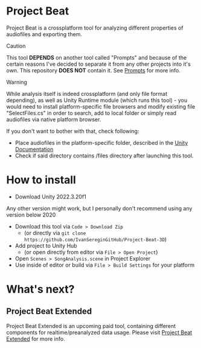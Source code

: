 # Project Beat
Project Beat is a crossplatform tool for analyzing different properties of audiofiles and exporting them.

> [!CAUTION]
> This tool **DEPENDS** on another tool called "Prompts" and because of the certain reasons I've decided to separate it from any other projects into it's own.
> This repository **DOES NOT** contain it. See [Prompts](https://github.com/IvanSereginGitHub/Prompts) for more info.

> [!WARNING]
> While analysis itself is indeed crossplatform (and only file format depending), as well as Unity Runtime module (which runs this tool) - you would need to install platform-specific file browsers and modify existing file "SelectFiles.cs" in order to search, add to local folder or simply read audiofiles via native platform browser.
> 
> If you don't want to bother with that, check following:
> * Place audiofiles in the platform-specific folder, described in the [Unity Documentation](https://docs.unity3d.com/ScriptReference/Application-persistentDataPath.html)
> * Check if said directory contains /files directory after launching this tool.


# How to install
* Download Unity 2022.3.20f1

Any other version might work, but I personally don't recommend using any version below 2020
* Download this tool via `Code > Download Zip`
  * (or directly via `git clone https://github.com/IvanSereginGitHub/Project-Beat-3D`)
* Add project to Unity Hub
  * (or open directly from editor via `File > Open Project`)
* Open `Scenes > SongAnalysis.scene` in Project Explorer
* Use inside of editor or build via `File > Build Settings` for your platform



# What's next?
## Project Beat Extended
Project Beat Extended is an upcoming paid tool, containing different components for realtime/preanalyzed data usage.
Please visit [Project Beat Extended](https://github.com/IvanSereginGitHub/Project-Beat-Extended) for more info.
